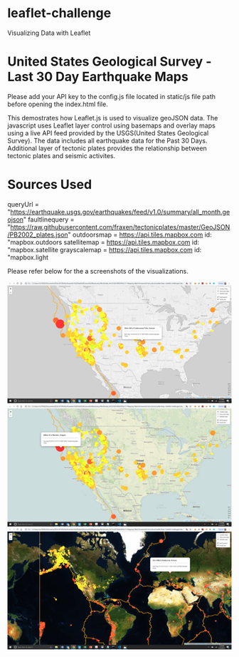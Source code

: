 # leaflet-challenge
Visualizing Data with Leaflet

# United States Geological Survey - Last 30 Day Earthquake Maps

Please add your API key to the config.js file located in static/js file path before opening the index.html file.

This demostrates how Leaflet.js is used to visualize geoJSON data. The javascript uses Leaflet layer control using basemaps and overlay maps using a live API feed provided by the USGS(United States Geological Survey). The data includes all earthquake data for the Past 30 Days. Additional layer of tectonic plates provides the relationship between tectonic plates and seismic activites.

# Sources Used 
queryUrl = "https://earthquake.usgs.gov/earthquakes/feed/v1.0/summary/all_month.geojson"
faultlinequery = "https://raw.githubusercontent.com/fraxen/tectonicplates/master/GeoJSON/PB2002_plates.json"
outdoorsmap = https://api.tiles.mapbox.com id: "mapbox.outdoors
satellitemap = https://api.tiles.mapbox.com id: "mapbox.satellite
grayscalemap = https://api.tiles.mapbox.com id: "mapbox.light

Please refer below for the a screenshots of the visualizations. 

![ScreenShots of Earthquake Gray Scale Maps](Images/GreyScaleMap.png)
![ScreenShots of Earthquake Outdoor Maps](Images/OutdoorMap.png)
![ScreenShots of Earthquake Satellite Maps](Images/SatelliteMap.png)



